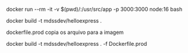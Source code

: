 docker run --rm -it -v $(pwd)/:/usr/src/app -p 3000:3000 node:16 bash

docker build -t mdssdev/helloexpress .

dockerfile.prod copia os arquivo para a imagem

docker build -t mdssdev/helloexpress . -f Dockerfile.prod

